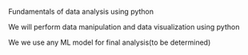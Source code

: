 Fundamentals of data analysis using python

We will perform data manipulation and data visualization using python

We we use any ML model for final analysis(to be determined)

